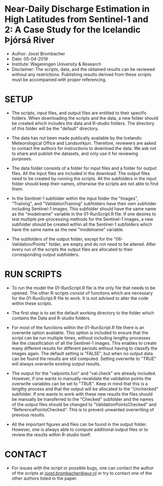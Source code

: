 

# Near-Daily Discharge Estimation in High Latitudes from Sentinel-1 and 2: A Case Study for the Icelandic Þjórsá River

- Author: Joost Brombacher
- Date: 05-04-2019
- Institute: Wageningen University & Research
- Disclaimer: The scripts, data, and the obtained results can be reviewed without 
  any restrictions. Publishing results derived from these scripts must be 
  accompanied with proper referencing. 

# SETUP

- The scripts, input files, and output files are entitled to their specific folders. When downloading the scripts and the data, a new folder should be created which includes the data and R-studio folders. The directory of this folder will be the "default" directory. 
  
- The data has not been made publically available by the Icelandic Meteorological 
  Office and Landsvirkjun. Therefore, reviewers are asked to contact the authors 
  for instructions to download the data. We ask not to share and publish the 
  datasets, and only use it for reviewing purposes. 
  
- The data folder consists of a folder for input files and a folder for output 
  files. All the input files are included in the download. The output files 
  need to be created by running the scripts. All the subfolders in the input 
  folder should keep their names, otherwise the scripts are not able to find them.
  
- In the Sentinel-1 subfolder within the input folder the "Images", "Training",
  and "ValidationTraining" subfolders have their own subfolder including 
  Sentinel-1 images. This subfolder should have the same name as the "modelname"
  variable in the 01-RunScript.R file. If one desires to test multiple 
  pre-processing methods for the Sentinel-1 images, a new subfolder should be
  created within all the Sentinel-1 subfolders which have the same name as the 
  new "modelname" variable.
  
- The subfolders of the output folder, except for the "06-Validation/Points" folder,
  are empty and do not need to be altered. After every run of the scripts the output 
  files are allocated to their corresponding output subfolders.

# RUN SCRIPTS

- To run the model the 01-RunScript.R file is the only file that needs to be 
  opened. The other R-scripts consist of functions which are necessary for the 
  01-RunScript.R file to work. It is not advised to alter the code within these
  scripts. 
  
- The first step is to set the default working directory to the folder which 
  contains the Data and R-studio folders. 
  
- For most of the functions within the 01-RunScript.R file there is an overwrite
  option available. This option is included to ensure that the script can be 
  run multiple times, without including lengthy processes like the classification
  of all the Sentinel-1 images. This enables to create many different results 
  for different periods without having to classify the images again. The default 
  setting is "FALSE", but when no output data can be found the results are
  still computed. Setting overwrite to "TRUE" will always overwrite existing 
  output results.
  
- The output for the "valpoints.fun" and "val.check" are already included. However,
  if one wants to manually revalidate the validation points the overwrite variables can be
  set to "TRUE". Keep in mind that this is a lengthy process and that the output
  will be allocated to the "Unchecked" subfolder. If one wants to work with these
  new results the files should be manually be transferred to the "Checked" subfolder
  and the names of the output files should be changed to "ValidationPointsChecked"
  and "ReferencePointsChecked". This is to prevent unwanted overwriting of previous
  results.
  
- All the important figures and files can be found in the output folder. However,
  one is always able to compute additional output files or to review the results within
  R-studio itself. 

  
# CONTACT

- For issues with the script or possible bugs, one can contact the author of the
  scripts at joost.brombacher@wur.nl or try to contact one of the other authors 
  listed in the paper. 

